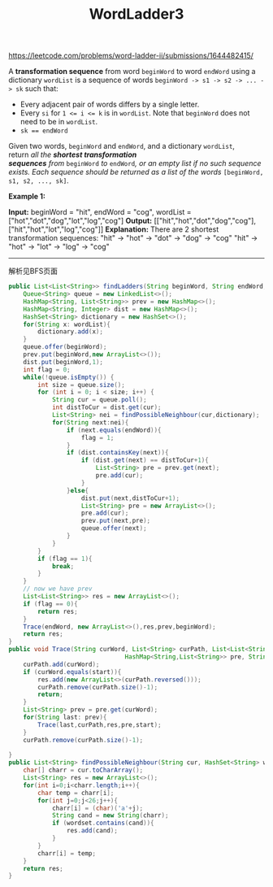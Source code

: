 ﻿---
layout: default
title: WordLadder3
narrow: true
---
https://leetcode.com/problems/word-ladder-ii/submissions/1644482415/

A **transformation sequence** from word `beginWord` to word `endWord` using a dictionary `wordList` is a sequence of words `beginWord -> s1 -> s2 -> ... -> sk` such that:

- Every adjacent pair of words differs by a single letter.
- Every `si` for `1 <= i <= k` is in `wordList`. Note that `beginWord` does not need to be in `wordList`.
- `sk == endWord`

Given two words, `beginWord` and `endWord`, and a dictionary `wordList`, return _all the **shortest transformation sequences** from_ `beginWord` _to_ `endWord`_, or an empty list if no such sequence exists. Each sequence should be returned as a list of the words_ `[beginWord, s1, s2, ..., sk]`.

**Example 1:**

**Input:** beginWord = "hit", endWord = "cog", wordList = ["hot","dot","dog","lot","log","cog"]
**Output:** [["hit","hot","dot","dog","cog"],["hit","hot","lot","log","cog"]]
**Explanation:** There are 2 shortest transformation sequences:
"hit" -> "hot" -> "dot" -> "dog" -> "cog"
"hit" -> "hot" -> "lot" -> "log" -> "cog"

***
解析见BFS页面
```java
public List<List<String>> findLadders(String beginWord, String endWord, List<String> wordList) {  
    Queue<String> queue = new LinkedList<>();  
    HashMap<String, List<String>> prev = new HashMap<>();  
    HashMap<String, Integer> dist = new HashMap<>();  
    HashSet<String> dictionary = new HashSet<>();  
    for(String x: wordList){  
        dictionary.add(x);  
    }  
    queue.offer(beginWord);  
    prev.put(beginWord,new ArrayList<>());  
    dist.put(beginWord,1);  
    int flag = 0;  
    while(!queue.isEmpty()) {  
        int size = queue.size();  
        for (int i = 0; i < size; i++) {  
            String cur = queue.poll();  
            int distToCur = dist.get(cur);  
            List<String> nei = findPossibleNeighbour(cur,dictionary);  
            for(String next:nei){  
                if (next.equals(endWord)){  
                    flag = 1;  
                }  
                if (dist.containsKey(next)){  
                    if (dist.get(next) == distToCur+1){  
                        List<String> pre = prev.get(next);  
                        pre.add(cur);  
                    }  
                }else{  
                    dist.put(next,distToCur+1);  
                    List<String> pre = new ArrayList<>();  
                    pre.add(cur);  
                    prev.put(next,pre);  
                    queue.offer(next);  
                }  
            }  
        }  
        if (flag == 1){  
            break;  
        }  
    }  
    // now we have prev  
    List<List<String>> res = new ArrayList<>();  
    if (flag == 0){  
        return res;  
    }  
    Trace(endWord, new ArrayList<>(),res,prev,beginWord);  
    return res;  
}  
public void Trace(String curWord, List<String> curPath, List<List<String>> res,  
                                HashMap<String,List<String>> pre, String start){  
    curPath.add(curWord);  
    if (curWord.equals(start)){  
        res.add(new ArrayList<>(curPath.reversed()));  
        curPath.remove(curPath.size()-1);  
        return;  
    }  
    List<String> prev = pre.get(curWord);  
    for(String last: prev){  
        Trace(last,curPath,res,pre,start);  
    }  
    curPath.remove(curPath.size()-1);  
  
}  
public List<String> findPossibleNeighbour(String cur, HashSet<String> wordset){  
    char[] charr = cur.toCharArray();  
    List<String> res = new ArrayList<>();  
    for(int i=0;i<charr.length;i++){  
        char temp = charr[i];  
        for(int j=0;j<26;j++){  
            charr[i] = (char)('a'+j);  
            String cand = new String(charr);  
            if (wordset.contains(cand)){  
                res.add(cand);  
            }  
        }  
        charr[i] = temp;  
    }  
    return res;  
}
```